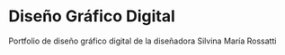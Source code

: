 <h1> Diseño Gráfico Digital </h1>
Portfolio de diseño gráfico digital de la diseñadora Silvina María Rossatti